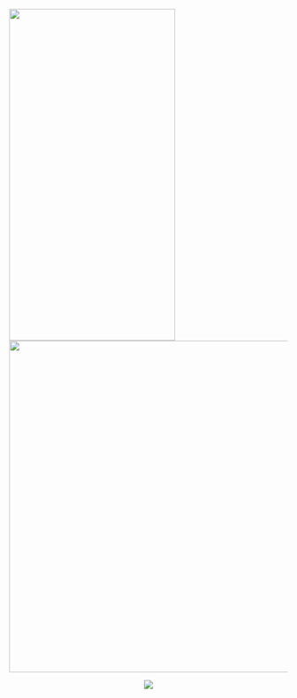<p align="left">
<img  src="mychar.gif" width="300" height="600" /> 
  <img  src="https://upload.wikimedia.org/wikipedia/commons/4/4d/Comingsoon.gif" width="724" height="600" /> 
</p>


<p align="center">
<img src="https://visitor-badge.laobi.icu/badge?page_id=MrAbdelaziz" id="counter">
</p>
